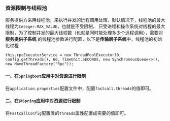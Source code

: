 ### 资源限制与线程池

服务提供方采用线程池，来执行并发的远程调用处理，默认情况下，线程池的最大线程为`Integer.MAX_VALUE`，也就是不受限制，
只受进程和操作系统对线程的最大限制，为了控制并发的最大线程数（也就是同时能处理多少个远程调用），需要对**服务提供子系统**
的线程池参数进行配置，以下是**传输层子系统**中，线程池的初始化过程
```
this.rpcExecutorService = new ThreadPoolExecutor(0, config.getThreads(), 60, TimeUnit.SECONDS, new SynchronousQueue<>(), new NameThreadFactory("Rpc"));
```

#### 一、在`Springboot`应用中对资源进行限制
在`application.properties`配置文件中，配置`fastcall.threads`的值即可。

#### 二、在`非Spring`应用中对资源进行限制
将`FastcallConfig`配置类的`threads`属性配置成需要的值即可。